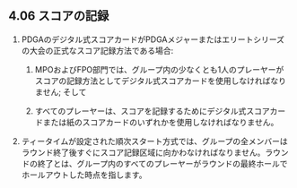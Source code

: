 ## 4.06 スコアの記録

1. PDGAのデジタル式スコアカードがPDGAメジャーまたはエリートシリーズの大会の正式なスコア記録方法である場合:

    1. MPOおよびFPO部門では、グループ内の少なくとも1人のプレーヤーがスコアの記録方法としてデジタル式スコアカードを使用しなければなりません; そして

    1. すべてのプレーヤーは、スコアを記録するためにデジタル式スコアカードまたは紙のスコアカードのいずれかを使用しなければなりません。

1. ティータイムが設定された順次スタート方式では、グループの全メンバーはラウンド終了後すぐにスコア記録区域に向かわなければなりません。ラウンドの終了とは、グループ内のすべてのプレーヤーがラウンドの最終ホールでホールアウトした時点を指します。
